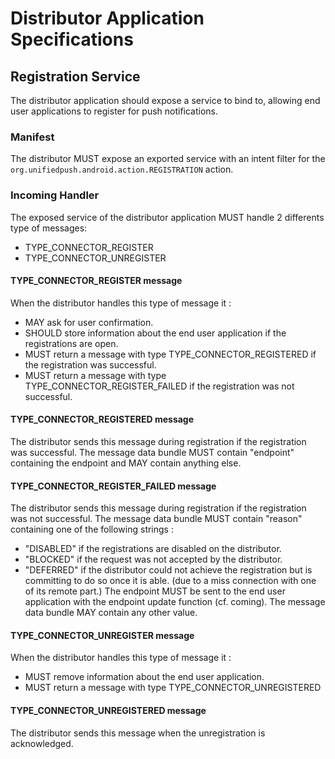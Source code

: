 # Distributor Application Specifications

## Registration Service

The distributor application should expose a service to bind to, allowing end user applications to register for push notifications.

### Manifest

The distributor MUST expose an exported service with an intent filter for the `org.unifiedpush.android.action.REGISTRATION` action.

### Incoming Handler

The exposed service of the distributor application MUST handle 2 differents type of messages:
* TYPE_CONNECTOR_REGISTER
* TYPE_CONNECTOR_UNREGISTER

#### TYPE_CONNECTOR_REGISTER message

When the distributor handles this type of message it :
* MAY ask for user confirmation.
* SHOULD store information about the end user application if the registrations are open.
* MUST return a message with type TYPE_CONNECTOR_REGISTERED if the registration was successful.
* MUST return a message with type TYPE_CONNECTOR_REGISTER_FAILED if the registration was not successful.

#### TYPE_CONNECTOR_REGISTERED message

The distributor sends this message during registration if the registration was successful.
The message data bundle MUST contain "endpoint" containing the endpoint and MAY contain anything else. 

#### TYPE_CONNECTOR_REGISTER_FAILED message

The distributor sends this message during registration if the registration was not successful.
The message data bundle MUST contain "reason" containing one of the following strings :
* "DISABLED" if the registrations are disabled on the distributor.
* "BLOCKED" if the request was not accepted by the distributor.
* "DEFERRED" if the distributor could not achieve the registration but is committing to do so once it is able. (due to a miss connection with one of its remote part.) The endpoint MUST be sent to the end user application with the endpoint update function (cf. coming).
The message data bundle MAY contain any other value.

#### TYPE_CONNECTOR_UNREGISTER message

When the distributor handles this type of message it :
* MUST remove information about the end user application.
* MUST return a message with type TYPE_CONNECTOR_UNREGISTERED

#### TYPE_CONNECTOR_UNREGISTERED message

The distributor sends this message when the unregistration is acknowledged.


